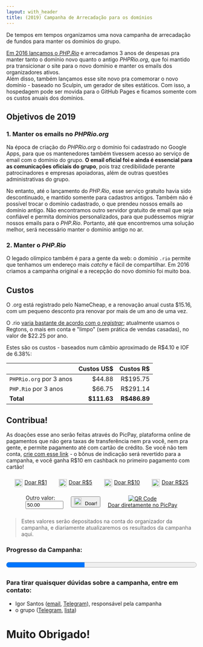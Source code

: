 ```yaml
---
layout: with_header
title: (2019) Campanha de Arrecadação para os domínios
---
```


<style>
#botoes {
    display: flex;
    align-items: center;
    justify-content: space-evenly;
    flex-wrap: wrap;
}
#botoes a.button {
    display: inline-flex;
    margin: 10px;
    text-transform: none;
    letter-spacing: 0;
}
a.button img, button img {
    height: 1.5em;
    margin-right: 5px;
    align-self: center;
}
#picpay {
    display: flex;
    align-items: center;
    justify-content: center;
    flex-wrap: wrap;
}
#picpay > div {
    margin: 10px;
}
input[type=number] {
    color: black;
    width: 100px;
}
#progresso {
    width: 100%;
    height: 2em;
}
table {
    max-width: 500px;
}
table th {
    text-align: right; /* fixing markdown extra issue with header alignment */
}
</style>

De tempos em tempos organizamos uma nova campanha de arrecadação de fundos para manter os domínios do grupo.

[Em 2016 lançamos o _PHP.Rio_](/campanha-2016) e arrecadamos 3 anos de despesas pra manter tanto o domínio novo quanto o antigo _PHPRio.org_, que foi mantido pra transicionar o site para o novo domínio e manter os emails dos organizadores ativos.   
Além disso, também lançamos esse site novo pra comemorar o novo domínio - baseado no Sculpin, um gerador de sites estáticos. Com isso, a hospedagem pode ser movida para o GitHub Pages e ficamos somente com os custos anuais dos domínios.

Objetivos de 2019
-----------------

### 1. Manter os emails no _PHPRio.org_
Na época de criação do _PHPRio.org_ o domínio foi cadastrado no Google Apps, para que os mantenedores também tivessem acesso ao serviço de email com o domínio do grupo. **O email oficial foi e ainda é essencial para as comunicações oficiais do grupo**, pois traz credibilidade perante patrocinadores e empresas apoiadoras, além de outras questões administrativas do grupo.

No entanto, até o lançamento do _PHP.Rio_, esse serviço gratuito havia sido descontinuado, e mantido somente para cadastros antigos. Também não é possível trocar o domínio cadastrado, o que prendeu nossos emails ao domínio antigo. Não encontramos outro servidor gratuito de email que seja confiável e permita domínios personalizados, para que pudéssemos migrar nossos emails para o _PHP.Rio_. Portanto, até que encontremos uma solução melhor, será necessário manter o domínio antigo no ar.

### 2. Manter o _PHP.Rio_
O legado olímpico também é para a gente da web: o domínio `.rio` permite que tenhamos um endereço mais _catchy_ e fácil de compartilhar. Em 2016 criamos a campanha original e a recepção do novo domínio foi muito boa.


Custos
------
O .org está registrado pelo NameCheap, e a renovação anual custa $15.16, com um pequeno desconto pra renovar por mais de um ano de uma vez.

O .rio [varia bastante de acordo com o _registrar_](https://tld-list.com/tld/rio); atualmente usamos o Regtons, o mais em conta e "limpo" (sem prática de vendas casadas), no valor de $22.25 por ano. 

Estes são os custos - baseados num câmbio aproximado de R$4.10 e IOF de 6.38%:

|                          | Custos US$|  Custos R$ |
|--------------------------|----------:|-----------:|
|`PHPRio.org` por 3 anos   |    $44.88 |  R$195.75  |
|`PHP.Rio` por 3 anos      |    $66.75 |  R$291.14  |
|                **Total** |**$111.63**|**R$486.89**|

Contribua!
----------
As doações esse ano serão feitas através do PicPay, plataforma online de pagamentos que não gera taxas de transferência nem pra você, nem pra gente, e permite pagamento até com cartão de crédito. Se você não tem conta, [crie com esse link](http://www.picpay.com/convite?TM7H) - o bônus de indicação será revertido para a campanha, e você ganha R$10 em cashback no primeiro pagamento com cartão!

<!-- _momento Criança Esperança_ -->
<div id="botoes">
    <a class="button special" href="https://picpay.me/igorsantos07/1.00">
        <img alt="Uma bala" src="https://noto-website-2.storage.googleapis.com/emoji/emoji_u1f36c.png"/> Doar R$1
    </a>
    <a class="button special" href="https://picpay.me/igorsantos07/5.00">
        <img alt="Uma pipoca" src="https://noto-website-2.storage.googleapis.com/emoji/emoji_u1f37f.png"/> Doar R$5
    </a>
    <a class="button special" href="https://picpay.me/igorsantos07/10.00">
        <img alt="Um burger" src="https://noto-website-2.storage.googleapis.com/emoji/emoji_u1f354.png"/> Doar R$10
    </a>
    <a class="button special" href="https://picpay.me/igorsantos07/25.00">
        <img alt="Obrigado" src="https://noto-website-2.storage.googleapis.com/emoji/emoji_u2728.png"/> Doar R$25
    </a>
</div>

<div id="picpay">
    <div>
        <label for="custom">Outro valor:</label><br/>
        <input id="custom" type="number" step="0.50" value="50.00">
    </div>
    <div>
        <button class="big special" onclick="window.location='https://picpay.me/igorsantos07/'+document.querySelector('#custom').value">
            <img alt="Obrigado!" src="https://noto-website-2.storage.googleapis.com/emoji/emoji_u1f381.png"/> Doar!
        </button>
    </div>
    <div>
        <a href="https://picpay.me/igorsantos07" style="display: inline-block; text-align: center"><img alt="QR Code" src="https://chart.googleapis.com/chart?cht=qr&chl=https://picpay.me/igorsantos07&chs=100x100&chld=L|0"/><br/>Doar diretamente no PicPay</a>
    </div>
</div>

> Estes valores serão depositados na conta do organizador da campanha, e diariamente atualizaremos os resultados da campanha aqui.


### <label for="progresso">Progresso da Campanha: <span class="total"></span></label>
<progress id="progresso" max="486.89" value="200.89"><span class="total"></span></progress>
<script>
    const valor = 'R$'+document.querySelector('#progresso').value
    document.querySelectorAll('.total').forEach(e => e.innerText = valor)
</script>

### Para tirar quaisquer dúvidas sobre a campanha, entre em contato:

- Igor Santos ([email](mailto:igorsantos07+campanha@PHPRio.org), [Telegram](https://telegram.me/igorsantos07)), responsável pela campanha
- o grupo ([Telegram](https://telegram.me/PHPRio), [lista](https://groups.google.com/forum/#!forum/PHPRio-org))

# Muito Obrigado!

